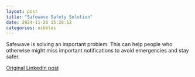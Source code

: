 ```yaml
---
layout: post
title: "Safewave Safety Solution"
date: 2024-11-26 15:20:12
categories: nibbles
---
```


Safewave is solving an important problem. This can help people who otherwise might miss important notifications to avoid emergencies and stay safer.

[Original LinkedIn post](https://www.linkedin.com/feed/update/urn%3Ali%3Ashare%3A7267195446224121858)
